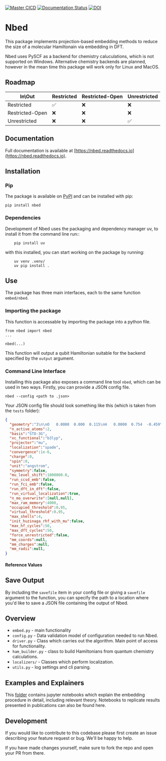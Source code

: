 [![Master CICD](https://github.com/UCL-CCS/Nbed/actions/workflows/push_to_master.yaml/badge.svg)](https://github.com/UCL-CCS/Nbed/actions/workflows/push_to_master.yaml) [![Documentation Status](https://readthedocs.org/projects/nbed/badge/?version=latest)](https://nbed.readthedocs.io/en/latest/?badge=latest) [![DOI](https://zenodo.org/badge/341631818.svg)](https://zenodo.org/badge/latestdoi/341631818)



# Nbed
This package implements projection-based embedding methods to reduce the size of a molecular Hamiltonain via embedding in DFT.

Nbed uses PySCF as a backend for chemistry caluculations, which is not supported on Windows. Alternative chemistry backends are planned, however in the mean time this package will work only for Linux and MacOS.

## Roadmap

|In\Out | Restricted | Restricted-Open | Unrestricted |
|---|---|---|---|
|Restricted       |:white_check_mark:|:x:|:x:|
|Restricted-Open  |:x:|:x:|:x:|
|Unrestricted     |:x:|:x:|:white_check_mark:|

## Documentation
Full documentation is available at [https://nbed.readthedocs.io](https://nbed.readthedocs.io).

## Installation
### Pip

The package is available on [PyPI](https://pypi.org/project/nbed/) and can be installed with pip:

```
pip install nbed
```

### Dependencies

Development of Nbed uses the packaging and dependency manager uv, to install it from the command line run::
```shell
    pip install uv
```
with this installed, you can start working on the package by running:
```shell
    uv venv .venv/
    uv pip install .
```

## Use

The package has three main interfaces, each to the same function `embed/nbed`.

### Importing the package
This function is accessable by importing the package into a python file.

```
from nbed import nbed
...

nbed(...)
```

This function will output a qubit Hamiltonian suitable for the backend specified by the `output` argument.

### Command Line Interface
Installing this package also exposes a command line tool `nbed`, which can be used in two ways. Firstly, you can provide a JSON config file.

```
nbed --config <path to .json>
```

Your JSON config file should look something like this (which is taken from the `tests` folder):

```JSON
{
  "geometry":"3\n\nO   0.0000  0.000  0.115\nH   0.0000  0.754  -0.459\nH   0.0000  -0.754  -0.459",
  "n_active_atoms":2,
  "basis":"STO-3G",
  "xc_functional":"b3lyp",
  "projector":"mu",
  "localization":"spade",
  "convergence":1e-6,
  "charge":0,
  "spin":0,
  "unit":"angstrom",
  "symmetry":false,
  "mu_level_shift":1000000.0,
  "run_ccsd_emb":false,
  "run_fci_emb":false,
  "run_dft_in_dft":false,
  "run_virtual_localization":true,
  "n_mo_overwrite":[null,null],
  "max_ram_memory":4000,
  "occupied_threshold":0.95,
  "virtual_threshold":0.95,
  "max_shells":4,
  "init_huzinaga_rhf_with_mu":false,
  "max_hf_cycles":50,
  "max_dft_cycles":50,
  "force_unrestricted":false,
  "mm_coords":null,
  "mm_charges":null,
  "mm_radii":null,
}
```

#### Reference Values



## Save Output

By including the `savefile` item in your config file or giving a `savefile` argument to the function, you can specify the path to a location where you'd like to save a JSON file containing the output of Nbed.


## Overview

- `embed.py` - main functionality
- `config.py` - Data validation model of configuration needed to run Nbed.
- `driver.py` - Class which carries out the algorithm. Main point of access for functionality.
- `ham_builder.py` - class to build Hamiltonians from quantum chemistry calculations.
- `localizers/` - Classes which perform localization.
- `utils.py` - log settings and cli parsing.

## Examples and Explainers
This [folder](https://github.com/UCL-CCS/Nbed/tree/master/docs/source/notebooks) contains jupyter notebooks which explain the embedding procedure in detail, including relevant theory. Notebooks to replicate results presented in publications can also be found here.

## Development
If you would like to contribute to this codebase please first create an issue describing your feature request or bug. We'll be happy to help.

If you have made changes yourself, make sure to fork the repo and open your PR from there.
